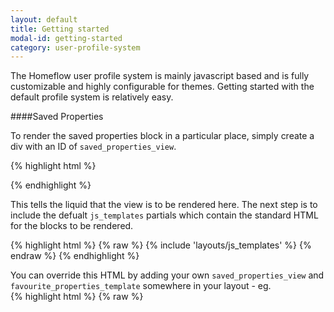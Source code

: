 ```yaml
---
layout: default
title: Getting started
modal-id: getting-started
category: user-profile-system
---
```


The Homeflow user profile system is mainly javascript based and is fully customizable and highly configurable for themes.
Getting started with the default profile system is relatively easy. 

####Saved Properties

To render the saved properties block in a particular place, simply create a div with an ID of `saved_properties_view`. 

{% highlight html %}
	<div id="saved_properties_view" class="hidden"></div>
{% endhighlight %}

This tells the liquid that the view is to be rendered here. The next step is to include the defualt `js_templates` partials which contain the standard HTML for the blocks to be rendered.

{% highlight html %}
	{% raw %}
   		{% include 'layouts/js_templates' %}
   	{% endraw %}
{% endhighlight %}

You can override this HTML by adding your own `saved_properties_view` and `favourite_properties_template` somewhere in your layout - eg.  
{% highlight html %}
	{% raw %}
	  <script id="saved_properties_template" type="text/liquid">
		  <div id="property_shortlist" class="content-block">
			  <h2>My property shortlist</h2>
			  <div id='favourite_property_list' class="content">
	
			  </div>
		  </div>
	  </script>

	  <script id="saved_property_template" type="text/liquid">
	    <div id="mini_property_{{property.property_id}}" class="mini_property mini_property_{{property.property_id}}" style="">
	      <div style="position:relative;" class="clearfix">
	        <img src="/liquid_assets/images/delete.png" id="remove_icon_{{property.property_id}}" class="remove_icon" onclick="javascript:Ctesius.Actions.removeSavedProperty({{property.property_id}})">
	        <a href="{{property.property_url}}"><img src="{{ property.small_photo }}"></a>
	        <div class="featured_property_data">
	          <ul>
	            <li><a href="{{property.property_url}}">{{ property.bedrooms }} bedrooms</a></li>
	            <li><a href="{{property.property_url}}">{{ property.price }}</a></li>
	            <li><a href="{{property.property_url}}">{{ property.road_name }}</a></li>
	          </ul>
	        </div>
	      </div>
	    </div>
	  </script>
	{% endraw %}
{% endhighlight %}


You can also override each of the views that the JS renders by default by creating the following files in your app.

- js_templates/_profile_user_info.liquid
- js_templates/_account.liquid
- js_templates/_profile_saved_properties.liquid
- js_templates/_profile_saved_searches.liquid


Events can also be registered in javascript using the Ctesius event system to give visual feedback or other front end calls when saving a property, as detailed below.


####Associated Events
There are a bunch of callbacks that are fired when events take place in Ctesius system. This enabled you to wrap any scripts or HTML within these to provide feedback for these events. Below is a list of these events:

 - **saved_property_view_rendered** Fired when a saved property has been added.
  - **saved_property_removed** Fired when a saved property has been removed.
  - **saved_search_added** Fired when a search is saved to the users favourites.
  - **saved_search_removed** Fired when a saved search is removed.
  
Here is an example of the 'saved_property_view_rendered' callback being used:

{% highlight javascript %}

	Ctesius.registerEvent('saved_property_view_rendered', 
		function(saved_property){
			$('#saved_properties_view').removeClass("hidden");
			$("#add_to_shortlist_"+saved_property.id).html("Remove from Shortlist");
	});
{% endhighlight %}

####Modal vs Non-modal

The above example gives the user a non modal feedback that they have saved properties. There is also the modal view where the whole profile system resides. A user can view their saved properties directly in the modal view by appending /#user/saved_properties to any URL within the site. 

Linking to the modal windows are quite simple. 


	href="#/user"


Is all thats needed for the user profile box to load. Similarly `/#/user/saved_properties` and `/#/user/saved_searches` are required for the other tabs respectivly. 

####Saved Searches

Saved searches work in a similar way but are even more simple. Simply add a link to `Ctesius.Actions.saveCurrentSearch()` on a results page and this should be all thats required. 


####Associated Events
To override any default callabacks simply override the following Ctesius events. 

 - **saved_search_added**
 - **saved_search_removed**


A user can view their saved properties directly by appending /#user/alerts to any URL within the site. 

####User micro view
The user micro view can be used to display the current user state, whether logged in or not, as well as favourite counts etc. To use this, simply add the following div to the site.

{% highlight html %}
	<div id="user_micro_view"></div>
{% endhighlight %}


####Accountless vs Logged in

Homeflow offers both accountless saving of searches and properties as well as logged in versions. When a user registers or logs in whilst having accountless searches or properties - they are syncronised with the existing data at the login. 

####Modal Customization

You can customize the main profile system that is contained in the modal view creating the following partials in your theme and therefore overriding the default partials.

   **/js_templates/_profile_account.liquid**
   **/js_templates/_saved_properties.liquid**
   **/js_templates/_saved_searches.liquid**

